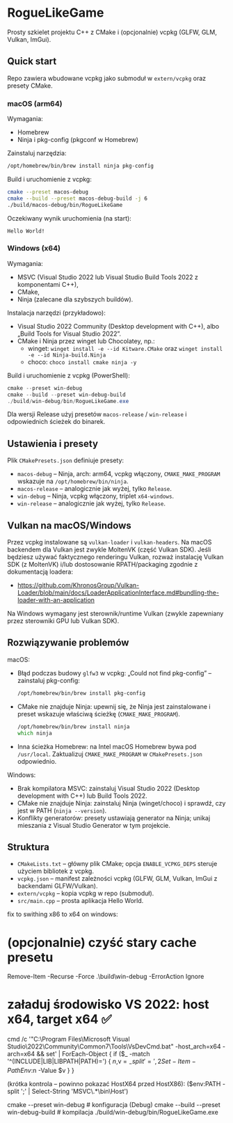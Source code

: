 # RogueLikeGame

Prosty szkielet projektu C++ z CMake i (opcjonalnie) vcpkg (GLFW, GLM, Vulkan, ImGui).

## Quick start

Repo zawiera wbudowane vcpkg jako submoduł w `extern/vcpkg` oraz presety CMake.

### macOS (arm64)

Wymagania:
- Homebrew
- Ninja i pkg-config (pkgconf w Homebrew)

Zainstaluj narzędzia:

```zsh
/opt/homebrew/bin/brew install ninja pkg-config
```

Build i uruchomienie z vcpkg:

```zsh
cmake --preset macos-debug
cmake --build --preset macos-debug-build -j 6
./build/macos-debug/bin/RogueLikeGame
```

Oczekiwany wynik uruchomienia (na start):

```
Hello World!
```

### Windows (x64)

Wymagania:
- MSVC (Visual Studio 2022 lub Visual Studio Build Tools 2022 z komponentami C++),
- CMake,
- Ninja (zalecane dla szybszych buildów).

Instalacja narzędzi (przykładowo):
- Visual Studio 2022 Community (Desktop development with C++), albo „Build Tools for Visual Studio 2022”.
- CMake i Ninja przez winget lub Chocolatey, np.:
  - winget: `winget install -e --id Kitware.CMake` oraz `winget install -e --id Ninja-build.Ninja`
  - choco: `choco install cmake ninja -y`

Build i uruchomienie z vcpkg (PowerShell):

```powershell
cmake --preset win-debug
cmake --build --preset win-debug-build
./build/win-debug/bin/RogueLikeGame.exe
```

Dla wersji Release użyj presetów `macos-release` / `win-release` i odpowiednich ścieżek do binarek.

## Ustawienia i presety

Plik `CMakePresets.json` definiuje presety:
- `macos-debug` – Ninja, arch: arm64, vcpkg włączony, `CMAKE_MAKE_PROGRAM` wskazuje na `/opt/homebrew/bin/ninja`.
- `macos-release` – analogicznie jak wyżej, tylko `Release`.
- `win-debug` – Ninja, vcpkg włączony, triplet `x64-windows`.
- `win-release` – analogicznie jak wyżej, tylko `Release`.


## Vulkan na macOS/Windows

Przez vcpkg instalowane są `vulkan-loader` i `vulkan-headers`. Na macOS backendem dla Vulkan jest zwykle MoltenVK (część Vulkan SDK). Jeśli będziesz używać faktycznego renderingu Vulkan, rozważ instalację Vulkan SDK (z MoltenVK) i/lub dostosowanie RPATH/packaging zgodnie z dokumentacją loadera:
- https://github.com/KhronosGroup/Vulkan-Loader/blob/main/docs/LoaderApplicationInterface.md#bundling-the-loader-with-an-application

Na Windows wymagany jest sterownik/runtime Vulkan (zwykle zapewniany przez sterowniki GPU lub Vulkan SDK).

## Rozwiązywanie problemów

macOS:
- Błąd podczas budowy `glfw3` w vcpkg: „Could not find pkg-config” – zainstaluj pkg-config:
  ```zsh
  /opt/homebrew/bin/brew install pkg-config
  ```
- CMake nie znajduje Ninja: upewnij się, że Ninja jest zainstalowane i preset wskazuje właściwą ścieżkę (`CMAKE_MAKE_PROGRAM`).
  ```zsh
  /opt/homebrew/bin/brew install ninja
  which ninja
  ```
- Inna ścieżka Homebrew: na Intel macOS Homebrew bywa pod `/usr/local`. Zaktualizuj `CMAKE_MAKE_PROGRAM` w `CMakePresets.json` odpowiednio.

Windows:
- Brak kompilatora MSVC: zainstaluj Visual Studio 2022 (Desktop development with C++) lub Build Tools 2022.
- CMake nie znajduje Ninja: zainstaluj Ninja (winget/choco) i sprawdź, czy jest w PATH (`ninja --version`).
- Konflikty generatorów: presety ustawiają generator na Ninja; unikaj mieszania z Visual Studio Generator w tym projekcie.

## Struktura

- `CMakeLists.txt` – główny plik CMake; opcja `ENABLE_VCPKG_DEPS` steruje użyciem bibliotek z vcpkg.
- `vcpkg.json` – manifest zależności vcpkg (GLFW, GLM, Vulkan, ImGui z backendami GLFW/Vulkan).
- `extern/vcpkg` – kopia vcpkg w repo (submoduł).
- `src/main.cpp` – prosta aplikacja Hello World.

fix to swithing x86 to x64 on windows:
# (opcjonalnie) czyść stary cache presetu
Remove-Item -Recurse -Force .\build\win-debug -ErrorAction Ignore

# załaduj środowisko VS 2022: host x64, target x64  ✅
cmd /c '"C:\Program Files\Microsoft Visual Studio\2022\Community\Common7\Tools\VsDevCmd.bat" -host_arch=x64 -arch=x64 && set' |
  ForEach-Object {
    if ($_ -match '^(INCLUDE|LIB|LIBPATH|PATH)=') {
      $n,$v = $_ -split '=',2
      Set-Item -Path Env:$n -Value $v
    }
  }

 (krótka kontrola – powinno pokazać HostX64 przed HostX86):
 ($env:PATH -split ';' | Select-String 'MSVC\\.*\\bin\\Host')

cmake --preset win-debug          # konfiguracja (Debug)
cmake --build --preset win-debug-build   # kompilacja
./build/win-debug/bin/RogueLikeGame.exe